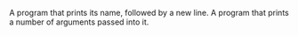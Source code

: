 A program that prints its name, followed by a new line.
A program that prints a number of arguments passed into it.
